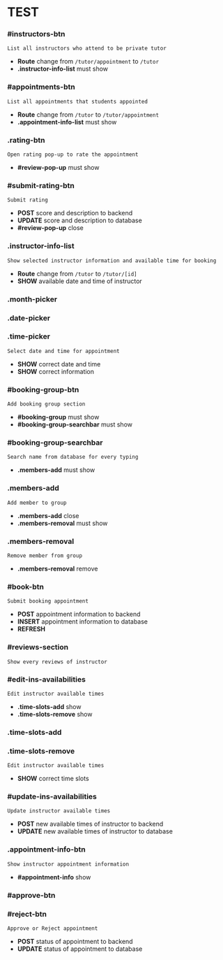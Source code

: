 # TEST

### #instructors-btn
`List all instructors who attend to be private tutor`
- **Route** change from `/tutor/appointment` to `/tutor`
- **.instructor-info-list** must show

### #appointments-btn
`List all appointments that students appointed`
- **Route** change from `/tutor` to `/tutor/appointment`
- **.appointment-info-list** must show
  
### .rating-btn
`Open rating pop-up to rate the appointment`
- **#review-pop-up** must show
  
### #submit-rating-btn
`Submit rating`
- **POST** score and description to backend
- **UPDATE** score and description to database
- **#review-pop-up** close

### .instructor-info-list
`Show selected instructor information and available time for booking`
- **Route** change from `/tutor` to `/tutor/[id]`
- **SHOW** available date and time of instructor

### .month-picker
### .date-picker
### .time-picker
`Select date and time for appointment`
- **SHOW** correct date and time
- **SHOW** correct information
  
### #booking-group-btn
`Add booking group section`
- **#booking-group** must show
- **#booking-group-searchbar** must show
  
### #booking-group-searchbar
`Search name from database for every typing`
- **.members-add** must show
  
### .members-add
`Add member to group`
- **.members-add** close
- **.members-removal** must show
  
### .members-removal
`Remove member from group`
- **.members-removal** remove

### #book-btn
`Submit booking appointment`
- **POST** appointment information to backend
- **INSERT** appointment information to database
- **REFRESH**
  
### #reviews-section
`Show every reviews of instructor`

### #edit-ins-availabilities
`Edit instructor available times`
- **.time-slots-add** show
- **.time-slots-remove** show
  
### .time-slots-add
### .time-slots-remove
`Edit instructor available times`
- **SHOW** correct time slots

### #update-ins-availabilities
`Update instructor available times`
- **POST** new available times of instructor to backend
- **UPDATE** new available times of instructor to database
  
### .appointment-info-btn
`Show instructor appointment information`
- **#appointment-info** show

### #approve-btn
### #reject-btn
`Approve or Reject appointment`
- **POST** status of appointment to backend
- **UPDATE** status of appointment to database
  

